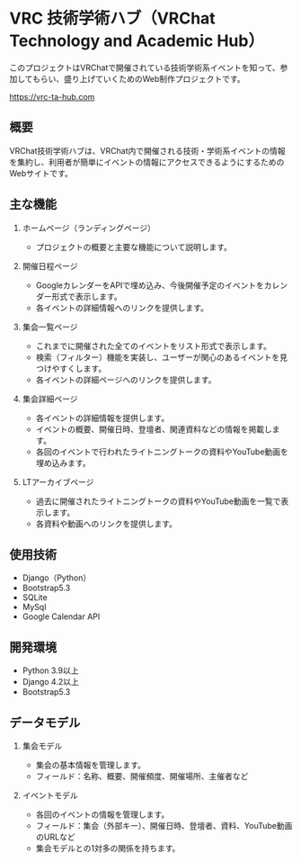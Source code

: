 # VRC 技術学術ハブ（VRChat Technology and Academic Hub）

このプロジェクトはVRChatで開催されている技術学術系イベントを知って、参加してもらい、盛り上げていくためのWeb制作プロジェクトです。

https://vrc-ta-hub.com

## 概要

VRChat技術学術ハブは、VRChat内で開催される技術・学術系イベントの情報を集約し、利用者が簡単にイベントの情報にアクセスできるようにするためのWebサイトです。

## 主な機能

1. ホームページ（ランディングページ）
    - プロジェクトの概要と主要な機能について説明します。

2. 開催日程ページ
    - GoogleカレンダーをAPIで埋め込み、今後開催予定のイベントをカレンダー形式で表示します。
    - 各イベントの詳細情報へのリンクを提供します。

3. 集会一覧ページ
    - これまでに開催された全てのイベントをリスト形式で表示します。
    - 検索（フィルター）機能を実装し、ユーザーが関心のあるイベントを見つけやすくします。
    - 各イベントの詳細ページへのリンクを提供します。

4. 集会詳細ページ
    - 各イベントの詳細情報を提供します。
    - イベントの概要、開催日時、登壇者、関連資料などの情報を掲載します。
    - 各回のイベントで行われたライトニングトークの資料やYouTube動画を埋め込みます。

5. LTアーカイブページ
    - 過去に開催されたライトニングトークの資料やYouTube動画を一覧で表示します。
    - 各資料や動画へのリンクを提供します。

## 使用技術

- Django（Python）
- Bootstrap5.3
- SQLite
- MySql
- Google Calendar API

## 開発環境

- Python 3.9以上
- Django 4.2以上
- Bootstrap5.3

## データモデル

1. 集会モデル
    - 集会の基本情報を管理します。
    - フィールド：名称、概要、開催頻度、開催場所、主催者など

2. イベントモデル
    - 各回のイベントの情報を管理します。
    - フィールド：集会（外部キー）、開催日時、登壇者、資料、YouTube動画のURLなど
    - 集会モデルとの1対多の関係を持ちます。
